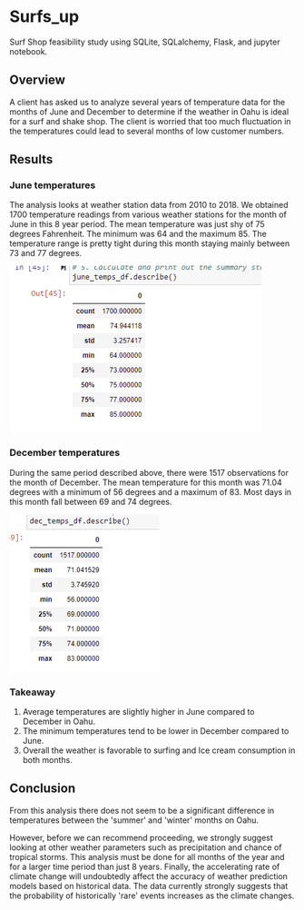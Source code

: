 # Surfs_up
Surf Shop feasibility study using SQLite, SQLalchemy, Flask, and jupyter notebook.

## Overview
A client has asked us to analyze several years of temperature data for the months of June and December to determine if the weather in Oahu is ideal for a surf and shake shop. The client is worried that too much fluctuation in the temperatures could lead to several months of low customer numbers.

## Results

### June temperatures
The analysis looks at weather station data from 2010 to 2018. We obtained 1700 temperature readings from various weather stations for the month of June in this 8 year period. The mean temperature was just shy of 75 degrees Fahrenheit. The minimum was 64 and the maximum 85. The temperature range is pretty tight during this month staying mainly between 73 and 77 degrees.

![june_stats.png](https://github.com/Brooks2210/surfs_up/blob/main/June_temps.png)

### December temperatures

During the same period described above, there were 1517 observations for the month of December. The mean temperature for this month was 71.04 degrees with a minimum of 56 degrees and a maximum of 83. Most days in this month fall between 69 and 74 degrees.

![dec_stats.png](https://github.com/Brooks2210/surfs_up/blob/main/Dec_temps.png)

### Takeaway
1. Average temperatures are slightly higher in June compared to December in Oahu.
2. The minimum temperatures tend to be lower in December compared to June.
3. Overall the weather is favorable to surfing and Ice cream consumption in both months.

## Conclusion

From this analysis there does not seem to be a significant difference in temperatures between the 'summer' and 'winter' months on Oahu.

However, before we can recommend proceeding, we strongly suggest looking at other weather parameters such as precipitation and chance of tropical storms. This analysis must be done for all months of the year and for a larger time period than just 8 years. Finally, the accelerating rate of climate change will undoubtedly affect the accuracy of weather prediction models based on historical data. The data currently strongly suggests that the probability of historically 'rare' events increases as the climate changes.

